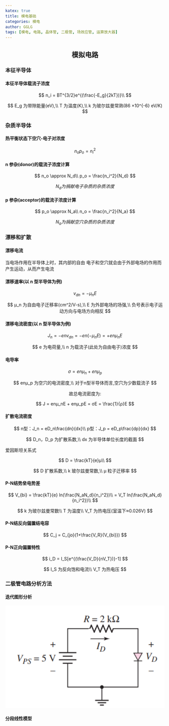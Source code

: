 ```yaml
---
katex: true
title: 模电基础
categories: 模电
author: GGLG
tags: [模电, 电路, 晶体管, 二极管, 场效应管, 运算放大器]
---
```


## <center>模拟电路

### 本征半导体

#### 本征半导体载流子浓度

$$
n_i = BT^{3/2}e^{(\frac{-E_g}{2kT})}\\
$$


$$
E_g 为带隙能量(eV),\\
T 为温度(K),\\
k 为玻尔兹曼常熟(86 ×10^{-6} eV/K)
$$

### 杂质半导体

#### 热平衡状态下空穴-电子对浓度

$$
n_o p_o = n_i^2
$$

#### n 参杂(donor)的载流子浓度计算

$$
n_o \approx N_d\\
p_o = \frac{n_i^2}{N_d}
$$

$$
N_d 为捐献电子杂质的杂质浓度
$$

#### p 参杂(acceptor)的载流子浓度计算

$$
p_o \approx N_a\\
n_o = \frac{n_i^2}{N_a}
$$

$$
N_a 为捐献空穴杂质的杂质浓度
$$

### 漂移和扩散

#### 漂移电流

<p>当电场作用在半导体上时，其内部的自由
电子和空穴就会由于外部电场的作用而产生运动，从而产生电流</p>

#### 漂移速率(以 n 型半导体为例)

$$
v_{dn} = -μ_nE
$$

$$
μ_n 为自由电子迁移率(cm^2/V-s),\\
E 为外部电场的场强,\\
负号表示电子运动方向与电场方向相反
$$

#### 漂移电流密度(以 n 型半导体为例)

$$
J_n = -env_{dn} = -en(-μ_nE) = +enμ_nE
$$

$$
e 为电荷量,\\
n 为载流子(此处为自由电子)浓度
$$

#### 电导率

$$
σ = enμ_n + enμ_p
$$

$$
enμ_p 为空穴的电流密度,\\
对于n型半导体而言,空穴为少数载流子
$$

<center><p>故总电流密度为:</p></center>

$$
J = enμ_nE + enμ_pE = σE = \frac{1}{ρ}E
$$

#### 扩散电流密度

$$
n型：J_n = eD_n\frac{dn}{dx}\\
p型：J_p = eD_p\frac{dp}{dx}
$$

$$
D_n，D_p 为扩散系数,\\
dx 为半导体单位长度的截面
$$

爱因斯坦关系式

$$
D = \frac{kT}{e}μ\\
$$

$$
D 扩散系数,\\
k 玻尔兹曼常数,\\
μ 粒子迁移率
$$

#### P-N结势垒电势差

$$
V_{bi} = \frac{kT}{e} ln(\frac{N_aN_d}{n_i^2})\\
       = V_T ln(\frac{N_aN_d}{n_i^2})\\
$$

$$
k 为玻尔兹曼常数\\
T 为温度\\
V_T 为热电压(室温下≈0.026V)
$$

#### P-N结反向偏置结电容

$$
C_j = C_{jo}(1+\frac{V_R}{V_{bi}})
$$

#### P-N正向偏置特性

$$
i_D = I_S[e^{(\frac{V_D}{nV_T})}-1]
$$

$$
I_S 为反向饱和电流\\
V_T 为热电压
$$

### 二极管电路分析方法

#### 迭代图形分析

![简单二极管电路](./模拟电路/二极管电路.jpg)

#### 分段线性模型
